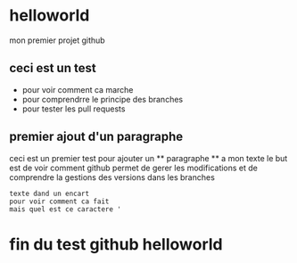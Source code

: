 
# helloworld
mon premier projet github

## ceci est un test
- pour voir comment ca marche
- pour comprendrre le principe des branches
- pour tester les pull requests

## premier ajout d'un paragraphe
ceci est un premier test pour ajouter un ** paragraphe ** a mon texte
le but est de voir comment github permet de gerer les modifications
et de comprendre la gestions des versions dans les branches

```
texte dand un encart
pour voir comment ca fait
mais quel est ce caractere '
```

fin du test github helloworld
==============================
